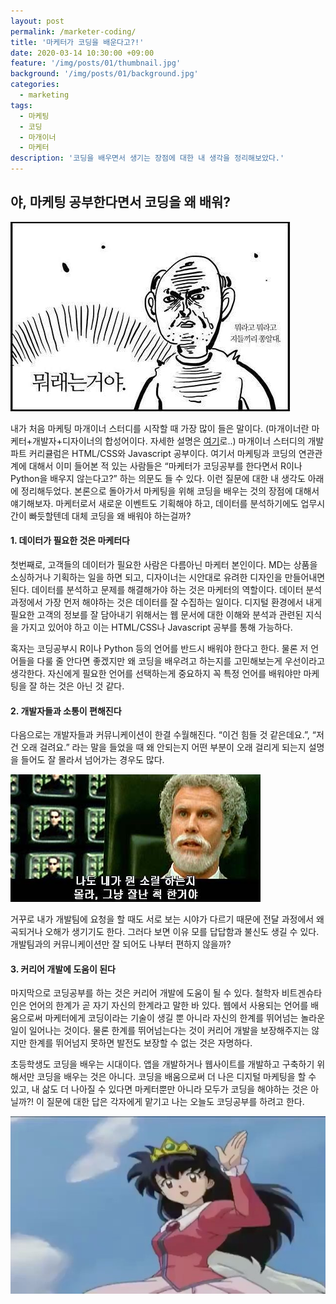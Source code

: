 ```yaml
---
layout: post
permalink: /marketer-coding/
title: '마케터가 코딩을 배운다고?!'
date: 2020-03-14 10:30:00 +09:00
feature: '/img/posts/01/thumbnail.jpg'
background: '/img/posts/01/background.jpg'
categories:
  - marketing
tags:
  - 마케팅
  - 코딩
  - 마개이너
  - 마케터
description: '코딩을 배우면서 생기는 장점에 대한 내 생각을 정리해보았다.'
---
```




## 야, 마케팅 공부한다면서 코딩을 왜 배워?

![코딩이미지](/img/posts/01/01.jpg)

내가 처음 마케팅 마개이너 스터디를 시작할 때 가장 많이 들은 말이다. (마개이너란 마케터+개발자+디자이너의 합성어이다. 자세한 설명은 [여기](https://ogaeng.com/introduce-mgin/)로..) 마개이너 스터디의 개발파트 커리큘럼은 HTML/CSS와 Javascript 공부이다. 여기서 마케팅과 코딩의 연관관계에 대해서 이미 들어본 적 있는 사람들은 “마케터가 코딩공부를 한다면서 R이나 Python을 배우지 않는다고?” 하는 의문도 들 수 있다. 이런 질문에 대한 내 생각도 아래에 정리해두었다. 본론으로 돌아가서 마케팅을 위해 코딩을 배우는 것의 장점에 대해서 얘기해보자. 마케터로서 새로운 이벤트도 기획해야 하고, 데이터를 분석하기에도 업무시간이 빠듯할텐데 대체 코딩을 왜 배워야 하는걸까?

#### 1. 데이터가 필요한 것은 마케터다

첫번째로, 고객들의 데이터가 필요한 사람은 다름아닌 마케터 본인이다. MD는 상품을 소싱하거나 기획하는 일을 하면 되고, 디자이너는 시안대로 유려한 디자인을 만들어내면 된다. 데이터를 분석하고 문제를 해결해가야 하는 것은 마케터의 역할이다. 데이터 분석 과정에서 가장 먼저 해야하는 것은 데이터를 잘 수집하는 일이다. 디지털 환경에서 내게 필요한 고객의 정보를 잘 담아내기 위해서는 웹 문서에 대한 이해와 분석과 관련된 지식을 가지고 있어야 하고 이는 HTML/CSS나 Javascript 공부를 통해 가능하다.

혹자는 코딩공부시 R이나 Python 등의 언어를 반드시 배워야 한다고 한다. 물론 저 언어들을 다룰 줄 안다면 좋겠지만 왜 코딩을 배우려고 하는지를 고민해보는게 우선이라고 생각한다. 자신에게 필요한 언어를 선택하는게 중요하지 꼭 특정 언어를 배워야만 마케팅을 잘 하는 것은 아닌 것 같다. 

#### 2. 개발자들과 소통이 편해진다

다음으로는 개발자들과 커뮤니케이션이 한결 수월해진다. “이건 힘들 것 같은데요.”, “저건 오래 걸려요.” 라는 말을 들었을 때 왜 안되는지 어떤 부분이 오래 걸리게 되는지 설명을 들어도 잘 몰라서 넘어가는 경우도 많다. 

![코딩이미지](/img/posts/01/02.jpg)

거꾸로 내가 개발팀에 요청을 할 때도 서로 보는 시야가 다르기 때문에 전달 과정에서 왜곡되거나 오해가 생기기도 한다. 그러다 보면 이유 모를 답답함과 불신도 생길 수 있다. 개발팀과의 커뮤니케이션만 잘 되어도 나부터 편하지 않을까?

#### 3. 커리어 개발에 도움이 된다

마지막으로 코딩공부를 하는 것은 커리어 개발에 도움이 될 수 있다. 철학자 비트겐슈타인은 언어의 한계가 곧 자기 자신의 한계라고 말한 바 있다. 웹에서 사용되는 언어를 배움으로써 마케터에게 코딩이라는 기술이 생길 뿐 아니라 자신의 한계를 뛰어넘는 놀라운 일이 일어나는 것이다. 물론 한계를 뛰어넘는다는 것이 커리어 개발을 보장해주지는 않지만 한계를 뛰어넘지 못하면 발전도 보장할 수 없는 것은 자명하다.

초등학생도 코딩을 배우는 시대이다. 앱을 개발하거나 웹사이트를 개발하고 구축하기 위해서만 코딩을 배우는 것은 아니다. 코딩을 배움으로써 더 나은 디지털 마케팅을 할 수 있고, 내 삶도 더 나아질 수 있다면 마케터뿐만 아니라 모두가 코딩을 해야하는 것은 아닐까?! 이 질문에 대한 답은 각자에게 맡기고 나는 오늘도 코딩공부를 하려고 한다.

![코딩이미지](/img/posts/01/03.jpg)